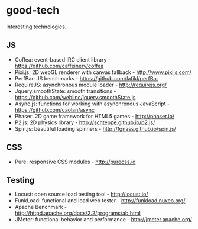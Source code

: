 good-tech
=========

Interesting technologies.


## JS

* Coffea: event-based IRC client library - https://github.com/caffeinery/coffea
* Pixi.js: 2D webGL renderer with canvas fallback - http://www.pixijs.com/
* PerfBar: JS benchmarks - https://github.com/lafikl/perfBar
* RequireJS: asynchronous module loader - http://requirejs.org/
* Jquery.smoothState: smooth transitions - https://github.com/weblinc/jquery.smoothState.js
* Async.js: functions for working with asynchronous JavaScript - https://github.com/caolan/async
* Phaser: 2D game framework for HTML5 games - http://phaser.io/
* P2.js: 2D physics library - http://schteppe.github.io/p2.js/
* Spin.js: beautiful loading spinners - http://fgnass.github.io/spin.js/

## CSS

* Pure: responsive CSS modules - http://purecss.io

## Testing 

* Locust: open source load testing tool - http://locust.io/
* FunkLoad: functional and load web tester - http://funkload.nuxeo.org/
* Apache Benchmark - http://httpd.apache.org/docs/2.2/programs/ab.html
* JMeter: functional behavior and performance - http://jmeter.apache.org/
